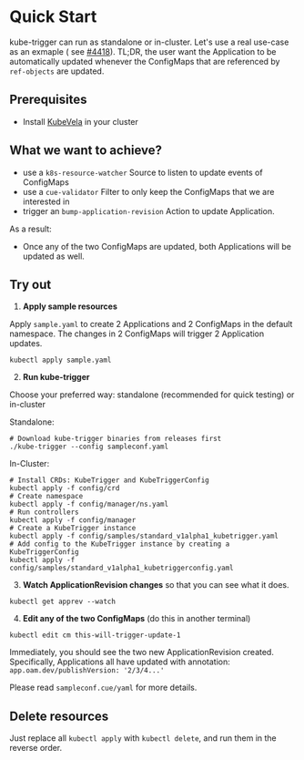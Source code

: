 # Quick Start

kube-trigger can run as standalone or in-cluster. Let's use a real use-case as an exmaple (
see [#4418](https://github.com/kubevela/kubevela/issues/4418)). TL;DR, the user want the Application to be automatically
updated whenever the ConfigMaps that are referenced by `ref-objects` are updated.

## Prerequisites

- Install [KubeVela](https://kubevela.net/docs/install) in your cluster

## What we want to achieve?

- use a `k8s-resource-watcher` Source to listen to update events of ConfigMaps
- use a `cue-validator` Filter to only keep the ConfigMaps that we are interested in
- trigger an `bump-application-revision` Action to update Application.

As a result:

- Once any of the two ConfigMaps are updated, both Applications will be updated as well.

## Try out

1. **Apply sample resources**

Apply `sample.yaml` to create 2 Applications and 2 ConfigMaps in the default namespace. The changes in 2 ConfigMaps will
trigger 2 Application updates.

```shell
kubectl apply sample.yaml
```

2. **Run kube-trigger**

Choose your preferred way: standalone (recommended for quick testing) or in-cluster

Standalone:

```shell
# Download kube-trigger binaries from releases first
./kube-trigger --config sampleconf.yaml
```

In-Cluster:

```shell
# Install CRDs: KubeTrigger and KubeTriggerConfig
kubectl apply -f config/crd
# Create namespace
kubectl apply -f config/manager/ns.yaml
# Run controllers
kubectl apply -f config/manager
# Create a KubeTrigger instance
kubectl apply -f config/samples/standard_v1alpha1_kubetrigger.yaml
# Add config to the KubeTrigger instance by creating a KubeTriggerConfig
kubectl apply -f config/samples/standard_v1alpha1_kubetriggerconfig.yaml
```

3. **Watch ApplicationRevision changes** so that you can see what it does.

```shell
kubectl get apprev --watch
```

4. **Edit any of the two ConfigMaps** (do this in another terminal)

```shell
kubectl edit cm this-will-trigger-update-1
```

Immediately, you should see the two new ApplicationRevision created. Specifically, Applications all have updated with
annotation: `app.oam.dev/publishVersion: '2/3/4...'`

Please read `sampleconf.cue/yaml` for more details.

## Delete resources

Just replace all `kubectl apply` with `kubectl delete`, and run them in the reverse order.